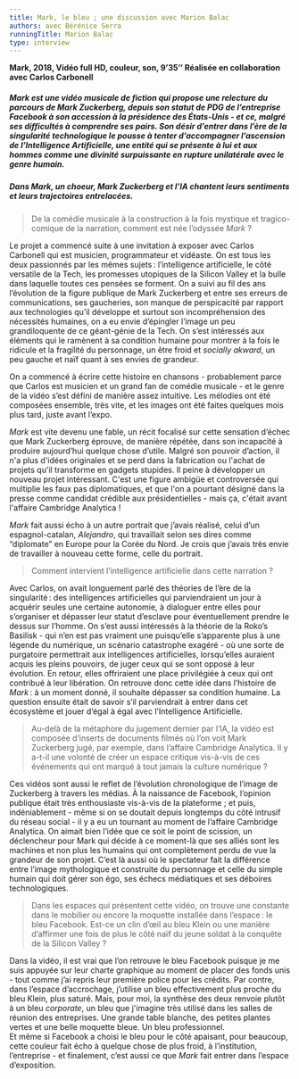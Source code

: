 ```yaml
---
title: Mark, le bleu ; une discussion avec Marion Balac
authors: avec Bérénice Serra
runningTitle: Marion Balac
type: interview
---
```


**Mark, 2018,
Vidéo full HD, couleur, son, 9’35’’
Réalisée en collaboration avec Carlos Carbonell**

##### *Mark* est une vidéo musicale de fiction qui propose une relecture du parcours de Mark Zuckerberg, depuis son statut de PDG de l’entreprise Facebook à son accession à la présidence des États-Unis - et ce, malgré ses difficultés à comprendre ses pairs. Son désir d’entrer dans l’ère de la singularité technologique le pousse à tenter d’accompagner l’ascension de l’Intelligence Artificielle, une entité qui se présente à lui et aux hommes comme une divinité surpuissante en rupture unilatérale avec le genre humain.
##### Dans *Mark, un choeur*, Mark Zuckerberg et l’IA chantent leurs sentiments et leurs trajectoires entrelacées.

<div class="hard_page_break"></div>

> De la comédie musicale à la construction à la fois mystique et tragico-comique de la narration, comment est née l’odyssée *Mark* ?

Le projet a commencé suite à une invitation à exposer avec Carlos Carbonell qui est musicien, programmateur et vidéaste. On est tous les deux passionnés par les mêmes sujets&#8239;: l’intelligence artificielle, le côté versatile de la Tech, les promesses utopiques de la Silicon Valley et la bulle dans laquelle toutes ces pensées se forment. On a suivi au fil des ans l’évolution de la figure publique de Mark Zuckerberg et entre ses erreurs de communications, ses gaucheries, son manque de perspicacité par rapport aux technologies qu’il développe et surtout son incompréhension des nécessités humaines, on a eu envie d’épingler l’image un peu grandiloquente de ce géant-génie de la Tech. On s’est intéressés aux éléments qui le ramènent à sa condition humaine pour montrer à la fois le ridicule et la fragilité du personnage, un être froid et *socially akward*, un peu gauche et naïf quant à ses envies de grandeur.

On a commencé à écrire cette histoire en chansons - probablement parce que Carlos est musicien et un grand fan de comédie musicale - et le genre de la vidéo s’est défini de manière assez intuitive. Les mélodies ont été composées ensemble, très vite, et les images ont été faites quelques mois plus tard, juste avant l’expo.

*Mark* est vite devenu une fable, un récit focalisé sur cette sensation d’échec que Mark Zuckerberg éprouve, de manière répétée, dans son incapacité à produire aujourd’hui quelque chose d’utile. Malgré son pouvoir d’action, il n'a plus d'idées originales et se perd dans la fabrication ou l'achat de projets qu'il transforme en gadgets stupides. Il peine à développer un nouveau projet intéressant. C'est une figure ambigüe et controversée qui multiplie les faux pas diplomatiques, et que l'on a pourtant désigné dans la presse comme candidat crédible aux présidentielles - mais ça, c'était avant l'affaire Cambridge Analytica !

*Mark* fait aussi écho à un autre portrait que j’avais réalisé, celui d’un espagnol-catalan, *Alejandro*, qui travaillait selon ses dires comme “diplomate” en Europe pour la Corée du Nord. Je crois que j’avais très envie de travailler à nouveau cette forme, celle du portrait.

> Comment intervient l’intelligence artificielle dans cette narration ?

Avec Carlos, on avait longuement parlé des théories de l’ère de la singularité&#8239;: des intelligences artificielles qui parviendraient un jour à acquérir seules une certaine autonomie, à dialoguer entre elles pour s’organiser et dépasser leur statut d’esclave pour éventuellement prendre le dessus sur l’homme. On s’est aussi intéressés à la théorie de la Roko’s Basilisk -  qui n’en est pas vraiment une puisqu’elle s’apparente plus à une légende du numérique, un scénario catastrophe exagéré - où une sorte de purgatoire permettrait aux intelligences artificielles, lorsqu’elles auraient acquis les pleins pouvoirs, de juger ceux qui se sont opposé à leur évolution. En retour, elles offriraient une place privilégiée à ceux qui ont contribué à leur libération. On retrouve donc cette idée dans l’histoire de *Mark*&#8239;: à un moment donné, il souhaite dépasser sa condition humaine. La question ensuite était de savoir s’il parviendrait à entrer dans cet écosystème et jouer d’égal à égal avec l’Intelligence Artificielle.

> Au-delà de la métaphore du jugement dernier par l’IA, la vidéo est composée d’inserts de documents filmés où l’on voit Mark Zuckerberg jugé, par exemple, dans l’affaire Cambridge Analytica. Il y a-t-il une volonté de créer un espace critique vis-à-vis de ces événements qui ont marqué à tout jamais la culture numérique ?

Ces vidéos sont aussi le reflet de l’évolution chronologique de l’image de Zuckerberg à travers les médias. À la naissance de Facebook, l’opinion publique était très enthousiaste vis-à-vis de la plateforme ; et puis, indéniablement - même si on se doutait depuis longtemps du côté intrusif du réseau social - il y a eu un tournant au moment de l’affaire Cambridge Analytica. On aimait bien l’idée que ce soit le point de scission, un déclencheur pour Mark qui décide à ce moment-là que ses alliés sont les machines et non plus les humains qui ont complètement perdu de vue la grandeur de son projet. C’est là aussi où le spectateur fait la différence entre l’image mythologique et construite du personnage et celle du simple humain qui doit gérer son égo, ses échecs médiatiques et ses déboires technologiques.

> Dans les espaces qui présentent cette vidéo, on trouve une constante dans le mobilier ou encore la moquette installée dans l’espace&#8239;: le bleu Facebook. Est-ce un clin d’œil au bleu Klein ou une manière d’affirmer une fois de plus le côté naïf du jeune soldat à la conquête de la Silicon Valley ?

Dans la vidéo, il est vrai que l’on retrouve le bleu Facebook puisque je me suis appuyée sur leur charte graphique au moment de placer des fonds unis - tout comme j’ai repris leur première police pour les crédits. Par contre, dans l’espace d’accrochage, j’utilise un bleu effectivement plus proche du bleu Klein, plus saturé. Mais, pour moi, la synthèse des deux renvoie plutôt à un bleu *corporate*, un bleu que j'imagine très utilisé dans les salles de réunion des entreprises. Une grande table blanche, des petites plantes vertes et une belle moquette bleue. Un bleu professionnel.  
Et même si Facebook a choisi le bleu pour le côté apaisant, pour beaucoup, cette couleur fait écho à quelque chose de plus froid, à l’institution, l’entreprise - et finalement, c’est aussi ce que *Mark* fait entrer dans l’espace d’exposition.
